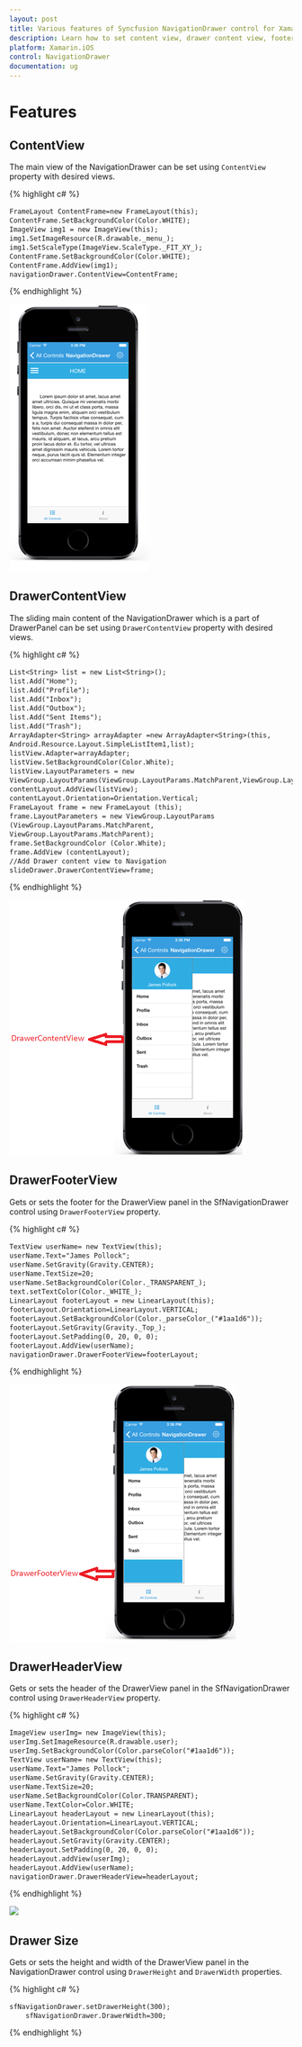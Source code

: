 ```yaml
---
layout: post
title: Various features of Syncfusion NavigationDrawer control for Xamarin.iOS
description: Learn how to set content view, drawer content view, footer view, header view, drawer size in NavigationDrawer.
platform: Xamarin.iOS
control: NavigationDrawer
documentation: ug
---
```


# Features

## ContentView

The main view of the NavigationDrawer can be set using `ContentView` property with desired views.

{% highlight c# %}

	FrameLayout ContentFrame=new FrameLayout(this); 
	ContentFrame.SetBackgroundColor(Color.WHITE);
	ImageView img1 = new ImageView(this);
	img1.SetImageResource(R.drawable._menu_);
	img1.SetScaleType(ImageView.ScaleType._FIT_XY_);
	ContentFrame.SetBackgroundColor(Color.WHITE);
	ContentFrame.AddView(img1);
	navigationDrawer.ContentView=ContentFrame;
	
{% endhighlight %}
	
![](images/Content-View.png)

## DrawerContentView

The sliding main content of the NavigationDrawer which is a part of DrawerPanel can be set using `DrawerContentView` property with desired views.

{% highlight c# %}

	List<String> list = new List<String>();
	list.Add("Home");
	list.Add("Profile");
	list.Add("Inbox");
	list.Add("Outbox");
	list.Add("Sent Items");
	list.Add("Trash");
	ArrayAdapter<String> arrayAdapter =new ArrayAdapter<String>(this, Android.Resource.Layout.SimpleListItem1,list);
	listView.Adapter=arrayAdapter;
	listView.SetBackgroundColor(Color.White);
	listView.LayoutParameters = new ViewGroup.LayoutParams(ViewGroup.LayoutParams.MatchParent,ViewGroup.LayoutParams.MatchParent);
	contentLayout.AddView(listView);
	contentLayout.Orientation=Orientation.Vertical;
	FrameLayout frame = new FrameLayout (this);
	frame.LayoutParameters = new ViewGroup.LayoutParams (ViewGroup.LayoutParams.MatchParent, ViewGroup.LayoutParams.MatchParent);
	frame.SetBackgroundColor (Color.White);
	frame.AddView (contentLayout);
	//Add Drawer content view to Navigation
	slideDrawer.DrawerContentView=frame;	

{% endhighlight %}

![](images/DrawerContentView.png)

## DrawerFooterView

Gets or sets the footer for the DrawerView panel in the SfNavigationDrawer control using `DrawerFooterView` property.

{% highlight c# %}

	TextView userName= new TextView(this);
	userName.Text="James Pollock";
	userName.SetGravity(Gravity.CENTER);
	userName.TextSize=20;
	userName.SetBackgroundColor(Color._TRANSPARENT_); text.setTextColor(Color._WHITE_);
	LinearLayout footerLayout = new LinearLayout(this); 
	footerLayout.Orientation=LinearLayout.VERTICAL; 
 	footerLayout.SetBackgroundColor(Color._parseColor_("#1aa1d6")); 
	footerLayout.SetGravity(Gravity._Top_);
	footerLayout.SetPadding(0, 20, 0, 0);
	footerLayout.AddView(userName);
	navigationDrawer.DrawerFooterView=footerLayout;

{% endhighlight %}

![](images/DrawerFooterView.png)

## DrawerHeaderView

Gets or sets the header of the DrawerView panel in the SfNavigationDrawer control using `DrawerHeaderView` property.

{% highlight c# %}

	ImageView userImg= new ImageView(this);
	userImg.SetImageResource(R.drawable.user);
	userImg.SetBackgroundColor(Color.parseColor("#1aa1d6"));
	TextView userName= new TextView(this);
	userName.Text="James Pollock";
	userName.SetGravity(Gravity.CENTER);
	userName.TextSize=20;
	userName.SetBackgroundColor(Color.TRANSPARENT);
	userName.TextColor=Color.WHITE;
	LinearLayout headerLayout = new LinearLayout(this);
	headerLayout.Orientation=LinearLayout.VERTICAL;
	headerLayout.SetBackgroundColor(Color.parseColor("#1aa1d6"));
	headerLayout.SetGravity(Gravity.CENTER);
	headerLayout.SetPadding(0, 20, 0, 0);
	headerLayout.addView(userImg);
	headerLayout.AddView(userName);
	navigationDrawer.DrawerHeaderView=headerLayout;
 
{% endhighlight %}

![](images/DrawerHeaderView.png)

## Drawer Size

Gets or sets the height and width of the DrawerView panel in the NavigationDrawer control using `DrawerHeight` and `DrawerWidth` properties.

{% highlight c# %}

	sfNavigationDrawer.setDrawerHeight(300);
        sfNavigationDrawer.DrawerWidth=300;

{% endhighlight %}